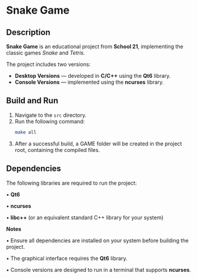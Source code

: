 # Snake Game

## Description

**Snake Game** is an educational project from **School 21**, implementing the classic games *Snake* and *Tetris*. 

The project includes two versions:
- **Desktop Versions** — developed in **C/C++** using the **Qt6** library.
- **Console Versions** — implemented using the **ncurses** library.

## Build and Run

1. Navigate to the `src` directory.
2. Run the following command:
   ```bash
   make all
   ```
3. After a successful build, a GAME folder will be created in the project root, containing the compiled files.

## Dependencies

The following libraries are required to run the project:

• **Qt6**

• **ncurses**

• **libc++** (or an equivalent standard C++ library for your system)

**Notes**

• Ensure all dependencies are installed on your system before building the project.

• The graphical interface requires the **Qt6** library.

• Console versions are designed to run in a terminal that supports **ncurses**.